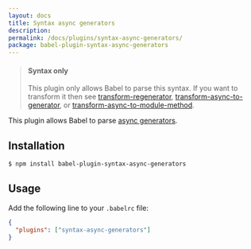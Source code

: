 ```yaml
---
layout: docs
title: Syntax async generators
description:
permalink: /docs/plugins/syntax-async-generators/
package: babel-plugin-syntax-async-generators
---
```


<blockquote class="babel-callout babel-callout-info">
  <h4>Syntax only</h4>
  <p>
    This plugin only allows Babel to parse this syntax. If you want to transform it then
    see <a href="/docs/plugins/transform-regenerator">transform-regenerator</a>, <a href="/docs/plugins/transform-async-to-generator">transform-async-to-generator</a>, or <a href="/docs/plugins/transform-async-to-module-method">transform-async-to-module-method</a>.
  </p>
</blockquote>

This plugin allows Babel to parse [async generators](https://github.com/zenparsing/async-iteration/).

## Installation

```sh
$ npm install babel-plugin-syntax-async-generators
```

## Usage

Add the following line to your `.babelrc` file:

```json
{
  "plugins": ["syntax-async-generators"]
}
```
